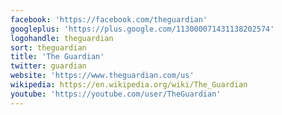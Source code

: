 ```yaml
---
facebook: 'https://facebook.com/theguardian'
googleplus: 'https://plus.google.com/113000071431138202574'
logohandle: theguardian
sort: theguardian
title: 'The Guardian'
twitter: guardian
website: 'https://www.theguardian.com/us'
wikipedia: https://en.wikipedia.org/wiki/The_Guardian
youtube: 'https://youtube.com/user/TheGuardian'
---
```

